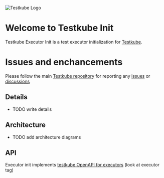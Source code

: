 ![Testkube Logo](https://raw.githubusercontent.com/kubeshop/testkube/main/assets/logo-dark-text-full.png)

# Welcome to Testkube Init

Testkube Executor Init is a test executor initialization for [Testkube](https://testkube.io).  

# Issues and enchancements 

Please follow the main [Testkube repository](https://github.com/kubeshop/testkube) for reporting any [issues](https://github.com/kubeshop/testkube/issues) or [discussions](https://github.com/kubeshop/testkube/discussions)

## Details 

- TODO write details

## Architecture

- TODO add architecture diagrams

## API

Executor init implements [testkube OpenAPI for executors](https://kubeshop.github.io/testkube/openapi/#operations-tag-executor) (look at executor tag)
